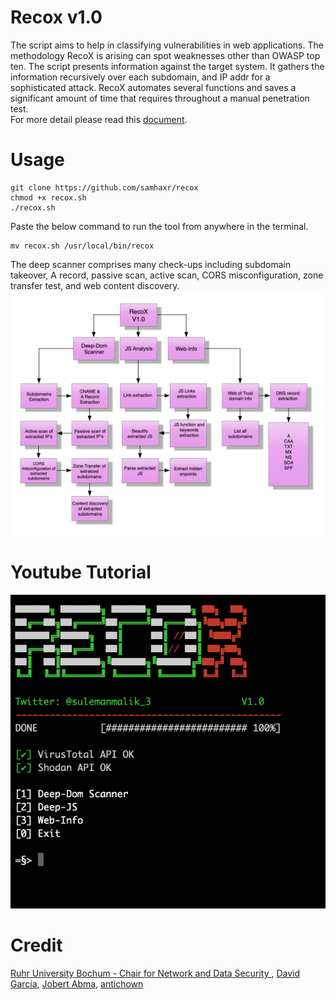 # Recox v1.0
The script aims to help in classifying vulnerabilities in web applications. The methodology RecoX is arising can spot weaknesses other than OWASP top ten. The script presents information against the target system. It gathers the information recursively over each subdomain, and IP addr for a sophisticated attack. RecoX automates several functions and saves a significant amount of time that requires throughout a manual penetration test.
<br>For more detail please read this  <a href="https://drive.google.com/file/d/1oOshL5Fc3WiSy3SQFv26UE3YKo5N211i/view?usp=sharing" >document</a>.

# Usage
```
git clone https://github.com/samhaxr/recox
chmod +x recox.sh
./recox.sh
```
Paste the below command to run the tool from anywhere in the terminal.
```
mv recox.sh /usr/local/bin/recox
```

The deep scanner comprises many check-ups including subdomain takeover, A record, passive scan, active scan, CORS misconfiguration, zone transfer test, and web content discovery.
![Alt text](/Flowchart.png?raw=true "RecoX Flowchart" )

# Youtube Tutorial
[![RecoX](RecoX.png)](https://www.youtube.com/watch?v=rsl97682xXA&feature=youtu.be)

# Credit

<a href="https://github.com/RUB-NDS" >Ruhr University Bochum - Chair for Network and Data Security
</a>, 
<a href="https://github.com/deibit" >David García</a>, <a href="https://github.com/jobertabma" >Jobert Abma</a>, <a href="https://github.com/antichown" >antichown</a>
